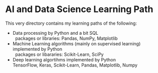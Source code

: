 # AI and Data Science Learning Path
This very directory contains my learning paths of the following: 
- Data processing by Python and a bit SQL \
&nbsp; packages or libraries: Pandas, NumPy, Matplotlib
- Machine Learning algorithms (mainly on supervised learning) implemented by Python \
&nbsp; packages or libararies: Scikit-Learn, SciPy
- Deep learning algortihms implemented by Python \
TensorFlow, Keras, Scikit-Learn, Pandas, Matplotlib, Numpy 
